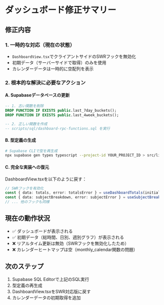 # ダッシュボード修正サマリー

## 修正内容

### 1. 一時的な対応（現在の状態）
- `DashboardView.tsx`でクライアントサイドのSWRフックを無効化
- 初期データ（サーバーサイドで取得）のみを使用
- カレンダーデータは一時的に空配列を表示

### 2. 根本的な解決に必要なアクション

#### A. Supabaseデータベースの更新
```sql
-- 1. 古い関数を削除
DROP FUNCTION IF EXISTS public.last_7day_buckets();
DROP FUNCTION IF EXISTS public.last_4week_buckets();

-- 2. 正しい関数を作成
-- scripts/sql/dashboard-rpc-functions.sql を実行
```

#### B. 型定義の生成
```bash
# Supabase CLIで型を再生成
npx supabase gen types typescript --project-id YOUR_PROJECT_ID > src/lib/database.types.ts
```

#### C. 完全な実装への復元
DashboardView.tsxを以下のように戻す：
```typescript
// SWRフックを有効化
const { data: totals, error: totalsError } = useDashboardTotals(initialData.totals || undefined)
const { data: subjectBreakdown, error: subjectError } = useSubjectBreakdown()
// ... 他のフックも同様
```

## 現在の動作状況
- ✅ ダッシュボードが表示される
- ✅ 初期データ（総時間、日別、週別グラフ）が表示される
- ❌ リアルタイム更新は無効（SWRフックを無効化したため）
- ❌ カレンダーヒートマップは空（monthly_calendar関数の問題）

## 次のステップ
1. Supabase SQL Editorで上記のSQL実行
2. 型定義の再生成
3. DashboardView.tsxをSWR対応版に戻す
4. カレンダーデータの初期取得を追加